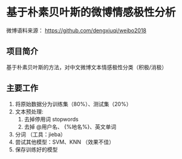 # 基于朴素贝叶斯的微博情感极性分析

微博语料来源： https://github.com/dengxiuqi/weibo2018

## 项目简介

基于朴素贝叶斯的方法，对中文微博文本情感极性分类（积极/消极）

## 主要工作

1. 将原始数据分为训练集（80%）、测试集（20%）
2. 文本预处理:
   1. 去掉停用词 stopwords
   2. 去掉 @用户名、 {%地名%}、英文单词
3. 分词 （工具：jieba）
4. 尝试其他模型：SVM、KNN （效果不佳）
5. 保存训练好的模型